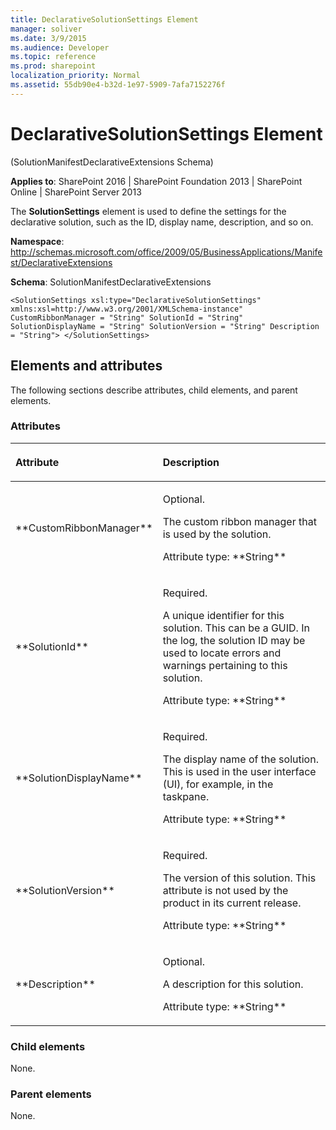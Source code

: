 ```yaml
---
title: DeclarativeSolutionSettings Element
manager: soliver
ms.date: 3/9/2015
ms.audience: Developer
ms.topic: reference
ms.prod: sharepoint
localization_priority: Normal
ms.assetid: 55db90e4-b32d-1e97-5909-7afa7152276f
---
```


# DeclarativeSolutionSettings Element 

(SolutionManifestDeclarativeExtensions Schema)

**Applies to**: SharePoint 2016 | SharePoint Foundation 2013 | SharePoint Online | SharePoint Server 2013

The **SolutionSettings** element is used to define the settings for the declarative solution, such as the ID, display name, description, and so on.

**Namespace**: 
http://schemas.microsoft.com/office/2009/05/BusinessApplications/Manifest/DeclarativeExtensions

**Schema**: SolutionManifestDeclarativeExtensions

```
<SolutionSettings xsl:type="DeclarativeSolutionSettings" xmlns:xsl=http://www.w3.org/2001/XMLSchema-instance" CustomRibbonManager = "String" SolutionId = "String" SolutionDisplayName = "String" SolutionVersion = "String" Description = "String"> </SolutionSettings>
```

## Elements and attributes

The following sections describe attributes, child elements, and parent elements.

### Attributes

<table>
<colgroup>
<col width="20%" />
<col width="80%" />
</colgroup>
<thead>
<tr class="header">
<th align="left"><p>Attribute</p></th>
<th align="left"><p>Description</p></th>
</tr>
</thead>
<tbody>
<tr class="odd">
<td align="left"><p>**CustomRibbonManager**</p></td>
<td align="left"><p>Optional.</p>
<p>The custom ribbon manager that is used by the solution.</p>
<p>Attribute type: **String**</p></td>
</tr>
<tr class="even">
<td align="left"><p>**SolutionId**</p></td>
<td align="left"><p>Required.</p>
<p>A unique identifier for this solution. This can be a GUID. In the log, the solution ID may be used to locate errors and warnings pertaining to this solution.</p>
<p>Attribute type: **String**</p></td>
</tr>
<tr class="odd">
<td align="left"><p>**SolutionDisplayName**</p></td>
<td align="left"><p>Required.</p>
<p>The display name of the solution. This is used in the user interface (UI), for example, in the taskpane.</p>
<p>Attribute type: **String**</p></td>
</tr>
<tr class="even">
<td align="left"><p>**SolutionVersion**</p></td>
<td align="left"><p>Required.</p>
<p>The version of this solution. This attribute is not used by the product in its current release.</p>
<p>Attribute type: **String**</p></td>
</tr>
<tr class="odd">
<td align="left"><p>**Description**</p></td>
<td align="left"><p>Optional.</p>
<p>A description for this solution.</p>
<p>Attribute type: **String**</p></td>
</tr>
</tbody>
</table>

### Child elements

None.

### Parent elements

None.

<br/>

<br/>








